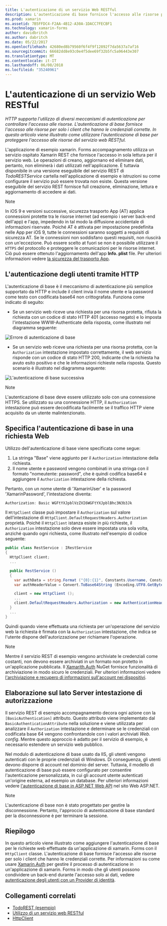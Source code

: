 ```yaml
---
title: L'autenticazione di un servizio Web RESTful
description: L'autenticazione di base fornisce l'accesso alle risorse per solo i client che hanno le credenziali corrette. In questo articolo viene illustrato come utilizzare l'autenticazione di base per proteggere l'accesso alle risorse del servizio web RESTful.
ms.prod: xamarin
ms.assetid: 7B5FFDC4-F2AA-4B12-A30A-1DACC7FECBF1
ms.technology: xamarin-forms
author: davidbritch
ms.author: dabritch
ms.date: 05/22/2017
ms.openlocfilehash: 42680ed8b79560f6f4f9f12892f7da5637a7af16
ms.sourcegitcommit: 66682dd8e93c0e4f5dee69f32b5fc5a96443e307
ms.translationtype: MT
ms.contentlocale: it-IT
ms.lasthandoff: 06/08/2018
ms.locfileid: "35240961"
---
```

# <a name="authenticating-a-restful-web-service"></a>L'autenticazione di un servizio Web RESTful

_HTTP supporta l'utilizzo di diversi meccanismi di autenticazione per controllare l'accesso alle risorse. L'autenticazione di base fornisce l'accesso alle risorse per solo i client che hanno le credenziali corrette. In questo articolo viene illustrato come utilizzare l'autenticazione di base per proteggere l'accesso alle risorse del servizio web RESTful._

L'applicazione di esempio xamarin. Forms accompagnamento utilizza un servizio ospitato Xamarin REST che fornisce l'accesso in sola lettura per il servizio web. Le operazioni di creano, aggiornano ed eliminare dati, pertanto, non eliminerà i dati utilizzati nell'applicazione. È tuttavia disponibile in una versione eseguibile del servizio REST di *TodoRESTService* cartella nell'applicazione di esempio e istruzioni su come configurare il servizio può essere trovata non esiste. Questa versione eseguibile del servizio REST fornisce full creazione, eliminazione, lettura e aggiornamento di accedere ai dati.

> [!NOTE]
> In iOS 9 e versioni successive, sicurezza trasporto App (AT) applica connessioni protette tra le risorse internet (ad esempio i server back-end dell'app) e l'app, impedendo in tal modo la diffusione accidentale di informazioni riservate. Poiché AT è attivata per impostazione predefinita nelle App per iOS 9, tutte le connessioni saranno soggetti a requisiti di sicurezza AT. Se le connessioni non soddisfano questi requisiti, non riuscirà con un'eccezione.
> Può essere scelto at fuori se non è possibile utilizzare il `HTTPS` del protocollo e proteggere le comunicazioni per le risorse internet. Ciò può essere ottenuto l'aggiornamento dell'app **Info. plist** file. Per ulteriori informazioni vedere [la sicurezza del trasporto App](~/ios/app-fundamentals/ats.md).

## <a name="authenticating-users-over-http"></a>L'autenticazione degli utenti tramite HTTP

L'autenticazione di base è il meccanismo di autenticazione più semplice supportato da HTTP e include il client invia il nome utente e la password come testo con codificata base64 non crittografata. Funziona come indicato di seguito:

- Se un servizio web riceve una richiesta per una risorsa protetta, rifiuta la richiesta con un codice di stato HTTP 401 (accesso negato) e lo imposta l'intestazione WWW-Authenticate della risposta, come illustrato nel diagramma seguente:

![](rest-images/basic-authentication-fail.png "Errore di autenticazione di base")

- Se un servizio web riceve una richiesta per una risorsa protetta, con la `Authorization` intestazione impostato correttamente, il web servizio risponde con un codice di stato HTTP 200, indicante che la richiesta ha avuto esito positivo e che le informazioni richieste nella risposta. Questo scenario è illustrato nel diagramma seguente:

![](rest-images/basic-authentication-success.png "L'autenticazione di base successiva")

> [!NOTE]
> L'autenticazione di base deve essere utilizzato solo con una connessione HTTPS. Se utilizzato su una connessione HTTP, il <code>Authorization</code> intestazione può essere decodificata facilmente se il traffico HTTP viene acquisito da un utente malintenzionato.

## <a name="specifying-basic-authentication-in-a-web-request"></a>Specifica l'autenticazione di base in una richiesta Web

Utilizzo dell'autenticazione di base viene specificata come segue:

1. La stringa "Base" viene aggiunto per il `Authorization` intestazione della richiesta.
1. Il nome utente e password vengono combinati in una stringa con il formato "nomeutente: password", che è quindi codifica base64 e aggiungere il `Authorization` intestazione della richiesta.

Pertanto, con un nome utente di 'XamarinUser' e la password 'XamarinPassword', l'intestazione diventa:

```csharp
Authorization: Basic WGFtYXJpblVzZXI6WGFtYXJpblBhc3N3b3Jk
```

Il `HttpClient` classe può impostare il `Authorization` sul valore dell'intestazione di `HttpClient.DefaultRequestHeaders.Authorization` proprietà. Poiché il `HttpClient` istanza esiste in più richieste, il `Authorization` intestazione solo deve essere impostata una sola volta, anziché quando ogni richiesta, come illustrato nell'esempio di codice seguente:

```csharp
public class RestService : IRestService
{
  HttpClient client;
  ...

  public RestService ()
  {
    var authData = string.Format ("{0}:{1}", Constants.Username, Constants.Password);
    var authHeaderValue = Convert.ToBase64String (Encoding.UTF8.GetBytes (authData));

    client = new HttpClient ();
    ...
    client.DefaultRequestHeaders.Authorization = new AuthenticationHeaderValue ("Basic", authHeaderValue);
  }
  ...
}
```

Quindi quando viene effettuata una richiesta per un'operazione del servizio web la richiesta è firmata con la `Authorization` intestazione, che indica se l'utente dispone dell'autorizzazione per richiamare l'operazione.

> [!NOTE]
> Mentre il servizio REST di esempio vengono archiviate le credenziali come costanti, non devono essere archiviati in un formato non protetto in un'applicazione pubblicata. Il [Xamarith.Auth](https://www.nuget.org/packages/Xamarin.Auth/) NuGet fornisce funzionalità di archiviazione in modo sicuro le credenziali. Per ulteriori informazioni vedere [l'archiviazione e recupero di informazioni sull'account nei dispositivi](~/xamarin-forms/data-cloud/authentication/oauth.md).


## <a name="processing-the-authorization-header-server-side"></a>Elaborazione sul lato Server intestazione di autorizzazione

Il servizio REST di esempio accompagnamento decora ogni azione con la `[BasicAuthentication]` attributo. Questo attributo viene implementato dal `BasicAuthenticationAttribute` nella soluzione e viene utilizzata per analizzare il `Authorization` intestazione e determinare se le credenziali con codificata base 64 vengono confrontandole con i valori archiviati *Web. config*. Mentre questo approccio è adatto per il servizio di esempio, è necessario estendere un servizio web pubblico.

Nel modulo di autenticazione di base usato da IIS, gli utenti vengono autenticati con le proprie credenziali di Windows. Di conseguenza, gli utenti devono disporre di account nel dominio del server. Tuttavia, il modello di autenticazione di base può essere configurato per consentire l'autenticazione personalizzata, in cui gli account utente autenticati un'origine esterna, ad esempio un database. Per ulteriori informazioni vedere [l'autenticazione di base in ASP.NET Web API](http://www.asp.net/web-api/overview/security/basic-authentication) nel sito Web ASP.NET.

> [!NOTE]
> L'autenticazione di base non è stato progettato per gestire la disconnessione. Pertanto, l'approccio di autenticazione di base standard per la disconnessione è per terminare la sessione.

## <a name="summary"></a>Riepilogo

In questo articolo viene illustrato come aggiungere l'autenticazione di base per le richieste web effettuate da un'applicazione di xamarin. Forms con il `HttpClient` classe. L'autenticazione di base fornisce l'accesso alle risorse per solo i client che hanno le credenziali corrette. Per informazioni su come usare [Xamarin.Auth](https://www.nuget.org/packages/Xamarin.Auth/) per gestire il processo di autenticazione in un'applicazione di xamarin. Forms in modo che gli utenti possono condividere un back-end durante l'accesso solo ai dati, vedere [autenticazione degli utenti con un Provider di identità](~/xamarin-forms/data-cloud/authentication/oauth.md).


## <a name="related-links"></a>Collegamenti correlati

- [TodoREST (esempio)](https://developer.xamarin.com/samples/xamarin-forms/WebServices/TodoREST/)
- [Utilizzo di un servizio web RESTful](~/xamarin-forms/data-cloud/consuming/rest.md)
- [HttpClient](https://msdn.microsoft.com/library/system.net.http.httpclient(v=vs.110).aspx)
